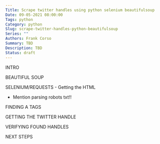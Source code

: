 ```yaml
---
Title: Scrape twitter handles using python selenium beautifulsoup
Date: 09-05-2021 08:00:00
Tags: python
Category: python
Slug: scrape-twitter-handles-python-beautifulsoup
Series: ""
Authors: Frank Corso
Summary: TBD
Description: TBD
Status: draft
---
```

INTRO

BEAUTIFUL SOUP

SELENIUM/REQUESTS - Getting the HTML

* Mention parsing robots txt!!

FINDING A TAGS

GETTING THE TWITTER HANDLE

VERIFYING FOUND HANDLES

NEXT STEPS